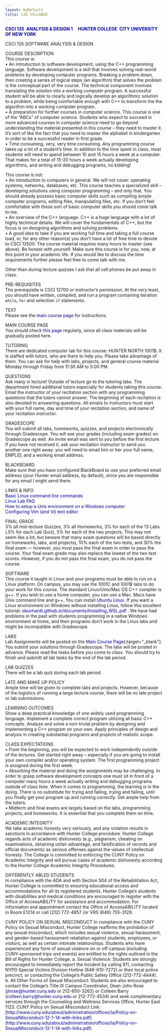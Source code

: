 ```yaml
---
layout: myDefault 
title: 135 SYLLABUS  
---
```

<style>  
table {
    border-collapse: collapse;
}
table, td, th {
    text-align: left;
    padding: 5px;
    border: 1px solid #dee1e4;
}
tr:nth-child(even) {background-color: #fafafa;}
tr:nth-child(odd) {background-color: #ffffff;}
hr.style-six {
    border: 0;
    height: 0;
    border-top: 1px solid rgba(0, 0, 0, 0.1);
    border-bottom: 1px solid rgba(255, 255, 255, 0.3);
}
a:link {
    text-decoration: none;
    color: #0000BF;
}
a:visited {
    text-decoration: none;
    color: #0000BF;
}
a:hover {
    text-decoration: none;
    color: #0000FF;
}
a:active {
    text-decoration: none;
    color: #00007F;
}
</style>

**[CSCI 135&nbsp; ANALYSIS & DESIGN 1 &nbsp; &nbsp; HUNTER COLLEGE&nbsp; CITY UNIVERSITY OF NEW YORK](index.html)**  
  
CSCI 135 SOFTWARE ANALYSIS & DESIGN

COURSE DESCRIPTION  
This course is:  
• An introduction to software development, using the C++ programming language. Software development is a skill that involves solving real-world problems by developing computer programs.  Breaking a problem down, then creating a series of logical steps (an algorithm) that solves the problem is the conceptual part of the course. The technical component involves translating the solution into a working computer program. A successful student will be able to clearly and logically develop an algorithmic solution to a problem, while being comfortable enough with C++ to transform the the algorithm into a working computer program.  
• A preparation for further courses in computer science. This course is one of the “ABCs” of computer science. Students who expect to succeed in more advanced courses in computer science need to go beyond understanding the material presented in this course – they need to master it. It’s sort of like the fact that you need to master the alphabet in kindergarten in order to be a successful reader in first grade.  
• Time consuming, very, very time consuming. Any programming course takes up a lot of a student’s time. In addition to the time spent in class, most students will need to spend between 10 and 15 hours a week at a computer. That makes for a total of 15-20 hours a week actually developing algorithms, and writing and debugging programs, no kidding!  
  
This course is not:  
• An introduction to computers in general. We will not cover: operating systems, networks, databases, etc. This course teaches a specialized skill – developing solutions using computer programming – and only that. You should already possess basic computer skills such as compiling simple computer programs, editing files, manipulating files, etc. If you don’t feel comfortable with these sort of basic computer skills you should come talk to me.  
• An overview of the C++ language. C++ is a huge language with a lot of highly technical details. We will cover the fundamentals of C++, but the focus is on designing algorithms and solving problems.  
• A good idea to take if you are working full time and taking a full course load, or, for any other reason(s) you don’t have a lot of free time to devote to CSCI 13500. The course material requires many hours to master (see above). Be honest with yourself. Make sure this course is for you, now, at this point in your academic life. If you would like to discuss the time requirements further please feel free to come talk with me.  

Other than during lecture quizzes I ask that all cell phones be put away in class.

PRE-REQUISITES  
The prerequisite is CSCI 12700 or instructor’s permission. At the very least, you should have written, compiled, and run a program containing iteration `while`, `for` and selection `if` statements. 

TEXT  
Please see the [main course page](index.html) for instructions.  

MAIN COURSE PAGE  
You should check [this page](index.html) regularly, since all class materials will be gradually posted here. 

TUTORING  
There are dedicated computer lab for this course: HUNTER NORTH 1001B. It is staffed with tutors, who are there to help you. Please take advantage of them. You can ask for help with labs, projects, and general course material Monday through Friday from 11:30 AM to 5:00 PM.

QUESTIONS  
Ask many in lecture! Outside of lecture go to the tutoring labs. The department hired additional tutors especially for students taking this course. Email the instructor of your recitation section with any programming questions that the tutors cannot answer. The beginning of each recitation is also devoted to answering questions. All emails to instructors must start with your full name, day and time of your recitation section, and name of your recitation instructor. 

GRADESCOPE  
You will submit all labs, homeworks, quizzes, and projects electronically through Gradescope. You will see your grades (including exam grades) on Gradescope as well. An invite email was sent to you before the first lecture. If you have not received it, ask your recitation instructor to send you another one right away: you will need to email him or her your full name, EMPLID, and a working email address. 

BLACKBOARD  
Make sure that you have configured BlackBoard to use your preferred email address (your Hunter email address, by default), since you are responsible for any email I might send there.  

LINKS & INFO  
[Basic Linux command line commands](https://a-nikolaev.github.io/cs136/linux/)  
[Linux Lab FAQ](http://www.geography.hunter.cuny.edu/tbw/CS.Linux.Lab.FAQ/department_of_computer_science.faq.htm)  
[How to setup a Unix environment on a Windows computer](https://okunhardt.github.io/documents/Installing_WSL.pdf)  
[Configuring Vim (and Vi) text editor](https://a-nikolaev.github.io/cs136/vim/)  
  
FINAL GRADE  
3% all mid-lecture Quizzes, 3% all Homeworks, 3% for each of the 13 Labs (.5% for each Lab Quiz), 5% for each of the two projects.  This may not seem like a lot, but beware that many exam questions will be based directly on homeworks, labs, and projects), 10% each of the two tests, and 30% the final exam — however, you must pass the final exam in order to pass the course.  Your final exam grade may also replace the lowest of the two test scores.  However, if you do not pass the final exam, you do not pass the course.  

SOFTWARE  
This course it taught in Linux and your programs must be able to run on a Linux platform. On campus, you may use the 1001C and 1001B labs to do your work for this course. The standard Linux/Unix/Mac OS C++ compiler is g++. If you wish to use a home computer, you can use a Mac.  Macs have Unix command line and g++.  You can install [Ubuntu Linux](http://www.ubuntu.com). If you want a Linux environment on Windows without installing Linux, follow this excellent tutorial: [okunhardt.github.io/documents/Installing_WSL.pdf
](https://okunhardt.github.io/documents/Installing_WSL.pdf
). We have had problems in the past with students programming in a native Windows environment at home, and their programs don’t work in the Linux labs and might be incompatible with Gradescope.

LABS  
Lab Assignments will be posted on the [Main Course Page](index.html){:target="_blank"}. You submit your solutions through Gradescope. The labs will be posted in advance. Please read the tasks before you come to class. You should try to finish and submitt all lab tasks by the end of the lab period. 

LAB QUIZZES  
There will be a lab quiz during each lab period.  

LATE AND MAKE UP POLICY  
Ample time will be given to complete labs and projects.  However, because of the logistics of running a large lecture course, there will be no late project or lab submissions. 

LEARNING OUTCOMES  
Show a deep practical knowledge of one widely used programming language.
Implement a complete correct program utilizing all basic C++ concepts.
Analyze and solve a non-trivial problem by designing and implementing a C++ program on your own. 
Apply principles of design and analysis in creating substantial programs and projects of realistic scope. 

CLASS EXPECTATIONS  
• From the beginning, you will be expected to work independently outside of the lectures. Get started right away – especially if you are going to install your own compiler and/or operating system. The first programming project is assigned during the first week.  
• Absorbing the material and doing the assignments may be challenging. In order to grasp software development concepts one must sit in front of a computer many hours a week actually writing and debugging programs outside of class time. When it comes to programming, the learning is in the doing. There is no substitute for trying and failing, trying and failing, until you finally get your program up and running correctly.  Get ample help from the tutors.  
• Midterm and final exams are largely based on the labs, programming projects, and homeworks. It is essential that you complete them on time.  
  
ACADEMIC INTEGRITY  
We take academic honesty very seriously, and any violation results in sanctions in accordance with Hunter College procedure. Hunter College regards acts of academic dishonesty (e.g., plagiarism, cheating on examinations, obtaining unfair advantage, and falsification of records and official documents) as serious offenses against the values of intellectual honesty. The College is committed to enforcing the CUNY Policy on Academic Integrity and will pursue cases of academic dishonesty according to the Hunter College Academic Integrity Procedures. 
  
DIFFERENTLY ABLED STUDENTS  
In compliance with the ADA and with Section 504 of the Rehabilitation Act, Hunter College is committed to ensuring educational access and accommodations for all its registered students. Hunter College’s students with disabilities and medical conditions are encouraged to register with the Office of AccessABILITY for assistance and accommodation. For information and appointment contact the Office of AccessABILITY located in Room E1214 or call (212) 772-4857 /or VRS (646) 755-3129.
  
CUNY POLICY ON SEXUAL MISCONDUCT 
In compliance with the CUNY Policy on Sexual Misconduct, Hunter College reaffirms the prohibition of any sexual misconduct, which includes sexual violence, sexual harassment, and gender-based harassment retaliation against students, employees, or visitors, as well as certain intimate relationships. Students who have experienced any form of sexual violence on or off campus (including CUNY-sponsored trips and events) are entitled to the rights outlined in the Bill of Rights for Hunter College.
a. Sexual Violence: Students are strongly encouraged to immediately report the incident by calling 911, contacting NYPD Special Victims Division Hotline (646-610-7272) or their local police precinct, or contacting the College’s Public Safety Office (212-772-4444).
b. All Other Forms of Sexual Misconduct: Students are also encouraged to contact the College’s Title IX Campus Coordinator, Dean John Rose (jtrose@hunter.cuny.edu or 212-650-3262) or Colleen Barry (colleen.barry@hunter.cuny.edu or 212-772-4534) and seek complimentary services through the Counseling and Wellness Services Office, Hunter East 1123. CUNY Policy on Sexual Misconduct Link: [http://www.cuny.edu/about/administration/offices/la/Policy-on-SexualMisconduct-12-1-14-with-links.pdf](http://www.cuny.edu/about/administration/offices/la/Policy-on-SexualMisconduct-12-1-14-with-links.pdf)  
  
    
